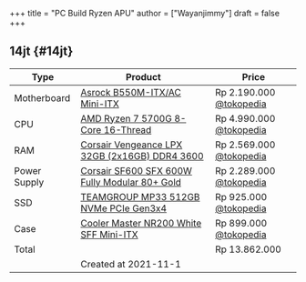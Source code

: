 +++
title = "PC Build Ryzen APU"
author = ["Wayanjimmy"]
draft = false
+++

## 14jt {#14jt}

| Type         | Product                                                                                                                      | Price                                                                                                                                       |
|--------------|------------------------------------------------------------------------------------------------------------------------------|---------------------------------------------------------------------------------------------------------------------------------------------|
| Motherboard  | [Asrock B550M-ITX/AC Mini-ITX](https://pangoly.com/en/review/asrock-b550m-itx-ac)                                            | Rp 2.190.000 [@tokopedia](https://www.tokopedia.com/tokoexpert/asrock-b550m-itx-ac-socket-am4?refined=true&whid=0)                          |
| CPU          | [AMD Ryzen 7 5700G 8-Core 16-Thread](https://pangoly.com/en/review/amd-ryzen-7-5700g)                                        | Rp 4.990.000 [@tokopedia](https://www.tokopedia.com/queenprocessor/amd-ryzen-7-5700g-3-9ghz-8-cpu-cores-16-threads-8-gpu-cores-box?whid=0)  |
| RAM          | [Corsair Vengeance LPX 32GB (2x16GB) DDR4 3600](https://pangoly.com/en/review/corsair-vengeance-lpx-32gb-2-x-16gb-ddr4-3600) | Rp 2.569.000 [@tokopedia](https://www.tokopedia.com/enterkomputer/corsair-ddr4-vengeance-lpx-pc28800-32gb-2x16gb-cmk32gx4m2d3600c18?whid=0) |
| Power Supply | [Corsair SF600 SFX 600W Fully Modular 80+ Gold](https://pangoly.com/en/review/corsair-sf600)                                 | Rp 2.289.000 [@tokopedia](https://www.tokopedia.com/freestylecom/psu-corsair-sf-series-sf600-cp-9020105-eu-600-watt-80-gold?whid=0)         |
| SSD          | [TEAMGROUP MP33 512GB NVMe PCIe Gen3x4](https://pangoly.com/en/review/teamgroup-mp33-512gb)                                  | Rp   925.000 [@tokopedia](https://www.tokopedia.com/teamgroup/teamgroup-ssd-m-2-2280-pci-e-3-0-x4-with-nvme-mp33-512gb?whid=0)              |
| Case         | [Cooler Master NR200 White SFF Mini-ITX](https://pangoly.com/en/review/cooler-master-nr200-white)                            | Rp   899.000 [@tokopedia](https://www.tokopedia.com/nanokomputer/cooler-master-masterbox-nr200-white-mini-itx-case)                         |
| Total        |                                                                                                                              | Rp 13.862.000                                                                                                                               |
|              | Created at 2021-11-1                                                                                                         |                                                                                                                                             |

